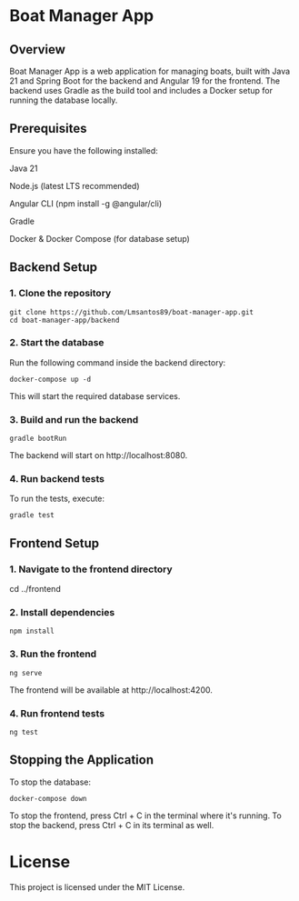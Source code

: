 # Boat Manager App

## Overview

Boat Manager App is a web application for managing boats, built with Java 21 and Spring Boot for the backend and Angular 19 for the frontend. The backend uses Gradle as the build tool and includes a Docker setup for running the database locally.

## Prerequisites

Ensure you have the following installed:

Java 21

Node.js (latest LTS recommended)

Angular CLI (npm install -g @angular/cli)

Gradle

Docker & Docker Compose (for database setup)

## Backend Setup

### 1. Clone the repository

``git clone https://github.com/Lmsantos89/boat-manager-app.git``<br>
``cd boat-manager-app/backend``

### 2. Start the database

Run the following command inside the backend directory:

``docker-compose up -d``

This will start the required database services.

### 3. Build and run the backend

``gradle bootRun``

The backend will start on http://localhost:8080.

### 4. Run backend tests

To run the tests, execute:

``gradle test``

## Frontend Setup

### 1. Navigate to the frontend directory

cd ../frontend

### 2. Install dependencies

``npm install``

### 3. Run the frontend

``ng serve``

The frontend will be available at http://localhost:4200.

### 4. Run frontend tests

``ng test``

## Stopping the Application

To stop the database:

``docker-compose down``

To stop the frontend, press Ctrl + C in the terminal where it's running.
To stop the backend, press Ctrl + C in its terminal as well.

# License

This project is licensed under the MIT License.
